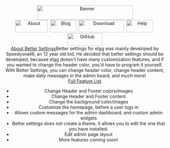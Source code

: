 <center>
<div style="text-align: center;"><a href="http://community.elgg.org/pages/view/1370922/better-settings"><img src="http://speedysnail6.info/wp-content/uploads/2013/05/Banner-300x46.png" border="0" alt="Banner" width="300" height="46" style="border: 0px;" /></a></div>
<div style="text-align: center;"><a href="http://community.elgg.org/pages/view/1370935/about" title="About"><img src="http://speedysnail6.info/wp-content/uploads/2013/05/about_button.png" border="0" alt="About" width="102" height="39" style="border: 0px;" /></a>&nbsp; <a href="http://speedysnail6.info/category/elgg/better-settings/" title="Blog"><img src="http://speedysnail6.info/wp-content/uploads/2013/05/blog_button.png" border="0" alt="Blog" width="82" height="39" style="border: 0px;" /></a>&nbsp; <a href="http://community.elgg.org/view/1362216" title="Download"><img src="http://speedysnail6.info/wp-content/uploads/2013/05/download_button.png" border="0" alt="Download" width="141" height="39" style="border: 0px;" /></a>&nbsp; <a href="http://community.elgg.org/pages/view/1370937/help" title="Help"><img src="http://speedysnail6.info/wp-content/uploads/2013/05/help_button.png" border="0" alt="Help" width="84" height="39" style="border: 0px;" /></a>&nbsp; <a href="https://github.com/Speedysnail6/better_settings" title="GitHub"><img src="http://speedysnail6.info/wp-content/uploads/2013/05/github_button.png" border="0" alt="GitHub" width="109" height="39" style="border: 0px;" /></a></div>
<div style="text-align: center;"><span style="text-decoration: underline;">About Better Settings</span><span style="text-decoration: underline;"></span>Better settings for elgg was mainly developed by Speedysnail6, an 12 year old kid. He decided that better settings should be developed, because elgg doesn't have many customization features, and if you wanted to change the header color, you'd have to program it yourself. With Better Settings, you can change header color, change header content, make daily messages in the admin board, and much more!</div>
<div style="text-align: center;"><span style="text-decoration: underline;"><a name="features"></a>Full Feature List</span></div>
<div style="text-align: center;">
<ul>
<li><span style="text-decoration: underline;"></span>Change Header and Footer colors/images</li>
<li>Change Header and Footer content</li>
<li>Change the background color/images</li>
<li>Customize the homepage, before a user logs in</li>
<li>Allows custom messages for the admin dashboard, and custom admin widgets</li>
<li>Better settings does not create a theme, it allows you to edit the one that you have installed.</li>
<li>Edit admin page layout</li>
<li>More features coming soon!</li>
</ul>
</div>
</center>
